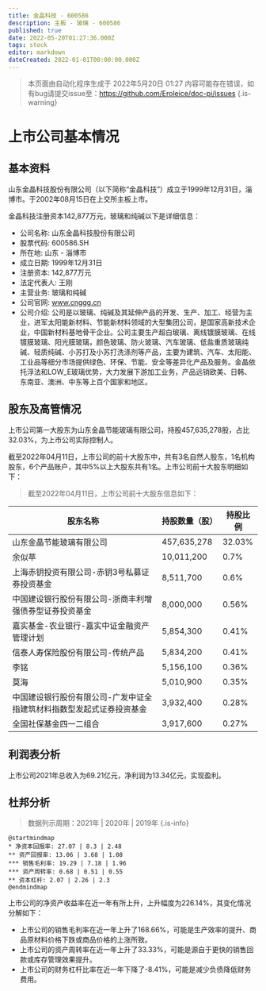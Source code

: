 ```yaml
---
title: 金晶科技 - 600586
description: 主板 - 玻璃 - 600586
published: true
date: 2022-05-20T01:27:36.000Z
tags: stock
editor: markdown
dateCreated: 2022-01-01T00:00:00.000Z
---
```


> 本页面由自动化程序生成于 2022年5月20日 01:27
> 内容可能存在错误，如有bug请提交issue至：https://github.com/Eroleice/doc-pi/issues
{.is-warning}

# 上市公司基本情况

## 基本资料

山东金晶科技股份有限公司（以下简称“金晶科技”）成立于1999年12月31日，淄博市。于2002年08月15日在上交所主板上市。

金晶科技注册资本142,877万元，玻璃和纯碱以下是详细信息：

- 公司名称: 山东金晶科技股份有限公司
- 股票代码: 600586.SH
- 所在地: 山东 - 淄博市
- 成立日期: 1999年12月31日
- 注册资本: 142,877万元
- 法定代表人: 王刚
- 主营业务: 玻璃和纯碱
- 公司官网: www.cnggg.cn
- 公司介绍: 公司是以玻璃、纯碱及其延伸产品的开发、生产、加工、经营为主业，进军太阳能新材料、节能新材料领域的大型集团公司，是国家高新技术企业，中国新材料基地骨干企业。公司主要生产超白玻璃、离线镀膜玻璃、在线镀膜玻璃、阳光膜玻璃，颜色玻璃、防火玻璃、汽车玻璃、低盐重质玻璃纯碱、轻质纯碱、小苏打及小苏打洗涤剂等产品，主要为建筑、汽车、太阳能、工业品等细分市场提供绿色、环保、节能、安全等差异化产品及服务。金晶依托浮法和LOW_E玻璃优势，大力发展下游加工业务，产品远销欧美、日韩、东南亚、澳洲、中东等上百个国家和地区。


## 股东及高管情况

上市公司第一大股东为山东金晶节能玻璃有限公司，持股457,635,278股，占比32.03%，为上市公司实际控制人。

截至2022年04月11日，上市公司的前十大股东中，共有3名自然人股东，1名机构股东，6个产品账户，其中5%以上大股东共有1名。上市公司前十大股东明细如下：

> 截至2022年04月11日，上市公司前十大股东信息如下：

| 股东名称 | 持股数量（股） | 持股比例 |
| --- | --- | --- |
| 山东金晶节能玻璃有限公司 | 457,635,278 | 32.03% |
| 余似苹 | 10,011,200 | 0.7% |
| 上海赤钥投资有限公司-赤钥3号私募证券投资基金 | 8,511,700 | 0.6% |
| 中国建设银行股份有限公司-浙商丰利增强债券型证券投资基金 | 8,000,000 | 0.56% |
| 嘉实基金-农业银行-嘉实中证金融资产管理计划 | 5,854,300 | 0.41% |
| 信泰人寿保险股份有限公司-传统产品 | 5,834,200 | 0.41% |
| 李铭 | 5,156,100 | 0.36% |
| 莫海 | 5,010,900 | 0.35% |
| 中国建设银行股份有限公司-广发中证全指建筑材料指数型发起式证券投资基金 | 3,932,400 | 0.28% |
| 全国社保基金四一二组合 | 3,917,600 | 0.27% |




## 利润表分析

上市公司2021年总收入为69.21亿元，净利润为13.34亿元，实现盈利。

## 杜邦分析

> 数据列示周期：2021年 | 2020年 | 2019年
{.is-info}

```plantuml
@startmindmap
* 净资本回报率: 27.07 | 8.3 | 2.48
** 资产回报率: 13.06 | 3.68 | 1.08
*** 销售毛利率: 19.29 | 7.18 | 1.96
*** 资产周转率: 0.68 | 0.51 | 0.55
** 资本杠杆: 2.07 | 2.26 | 2.3
@endmindmap
```

上市公司的净资产收益率在近一年有所上升，上升幅度为226.14%，其变化情况分解如下：
- 上市公司的销售毛利率在近一年上升了168.66%，可能是生产效率的提升、商品原材料价格下跌或商品价格的上涨所致。
- 上市公司的资产周转率在近一年上升了33.33%，可能是源自于更快的销售回款或库存管理效果提升。
- 上市公司的财务杠杆比率在近一年下降了-8.41%，可能是减少负债降低财务费用。

